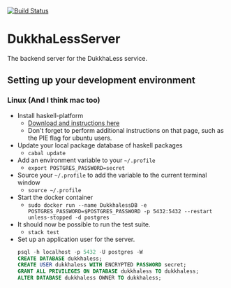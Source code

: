 [![Build Status](https://travis-ci.org/DukkhaLess/DukkhaLessServer.svg?branch=master)](https://travis-ci.org/DukkhaLess/DukkhaLessServer)
# DukkhaLessServer
The backend server for the DukkhaLess service.

## Setting up your development environment

### Linux (And I think mac too)
- Install haskell-platform
  - [Download and instructions here](https://www.haskell.org/platform/#linux-generic)
  - Don't forget to perform additional instructions on that page, such as the PIE flag for ubuntu users.
- Update your local package database of haskell packages
  - `cabal update`
- Add an environment variable to your `~/.profile`
  - `export POSTGRES_PASSWORD=secret`
- Source your `~/.profile` to add the variable to the current terminal window
  - `source ~/.profile`
- Start the docker container
  - `sudo docker run --name DukkhalessDB -e POSTGRES_PASSWORD=$POSTGRES_PASSWORD -p 5432:5432 --restart unless-stopped -d postgres`
- It should now be possible to run the test suite.
  - `stack test`
- Set up an application user for the server.
  ```sql
  psql -h localhost -p 5432 -U postgres -W
  CREATE DATABASE dukkhaless;
  CREATE USER dukkhaless WITH ENCRYPTED PASSWORD secret;
  GRANT ALL PRIVILEGES ON DATABASE dukkhaless TO dukkhaless;
  ALTER DATABASE dukkhaless OWNER TO dukkhaless;
  ```
